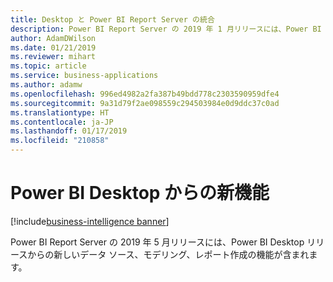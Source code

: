 ```yaml
---
title: Desktop と Power BI Report Server の統合
description: Power BI Report Server の 2019 年 1 月リリースには、Power BI Desktop リリースからの新しいデータ ソース、モデリング、レポート作成の機能が含まれます。
author: AdamDWilson
ms.date: 01/21/2019
ms.reviewer: mihart
ms.topic: article
ms.service: business-applications
ms.author: adamw
ms.openlocfilehash: 996ed4982a2fa387b49bdd778c2303590959dfe4
ms.sourcegitcommit: 9a31d79f2ae098559c294503984e0d9ddc37c0ad
ms.translationtype: HT
ms.contentlocale: ja-JP
ms.lasthandoff: 01/17/2019
ms.locfileid: "210858"
---
```

#  <a name="new-features-from-power-bi-desktop"></a>Power BI Desktop からの新機能
[!include[business-intelligence banner](../../includes/business-intelligence.md)]





Power BI Report Server の 2019 年 5 月リリースには、Power BI Desktop リリースからの新しいデータ ソース、モデリング、レポート作成の機能が含まれます。
